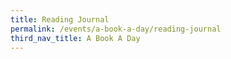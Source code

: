```yaml
---
title: Reading Journal
permalink: /events/a-book-a-day/reading-journal
third_nav_title: A Book A Day
---
```

